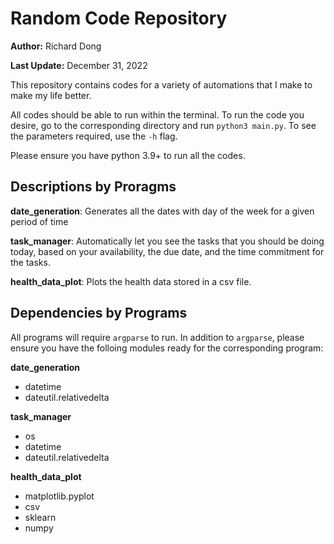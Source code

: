 # Random Code Repository

**Author:** Richard Dong

**Last Update:** December 31, 2022

This repository contains codes for a variety of automations that I make to make my life better.

All codes should be able to run within the terminal. To run the code you desire, go to the corresponding directory and run ``python3 main.py``. To see the parameters required, use the ``-h`` flag.

Please ensure you have python 3.9+ to run all the codes.

## Descriptions by Proragms

**date_generation**: Generates all the dates with day of the week for a given period of time

**task_manager**: Automatically let you see the tasks that you should be doing today, based on your availability, the due date, and the time commitment for the tasks.

**health_data_plot**: Plots the health data stored in a csv file.


## Dependencies by Programs

All programs will require ``argparse`` to run. In addition to ``argparse``, please ensure you have the folloing modules ready for the corresponding program:

**date_generation**
- datetime
- dateutil.relativedelta

**task_manager**
- os
- datetime
- dateutil.relativedelta

**health_data_plot**
- matplotlib.pyplot
- csv
- sklearn
- numpy
